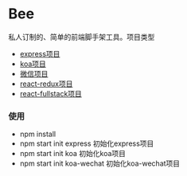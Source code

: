 # Bee
私人订制的、简单的前端脚手架工具。项目类型

- [express项目](https://github.com/heriky/express-generator)
- [koa项目](https://github.com/heriky/koa-generator)
- [微信项目](https://github.com/heriky/wechat-generator)
- [react-redux项目]()
- [react-fullstack项目]()

### 使用
+ npm install
+ npm start init express 初始化express项目
+ npm start init koa 初始化koa项目
+ npm start init koa-wechat 初始化koa-wechat项目
